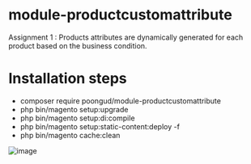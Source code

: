 # module-productcustomattribute
Assignment 1 : Products attributes are dynamically generated for each product based on the business condition.

# Installation steps
* composer require poongud/module-productcustomattribute
* php bin/magento setup:upgrade
* php bin/magento setup:di:compile
* php bin/magento setup:static-content:deploy -f
* php bin/magento cache:clean

![image](https://user-images.githubusercontent.com/16649626/155673918-b9af9c04-6ae5-4fe7-8e04-e9db80270729.png)



